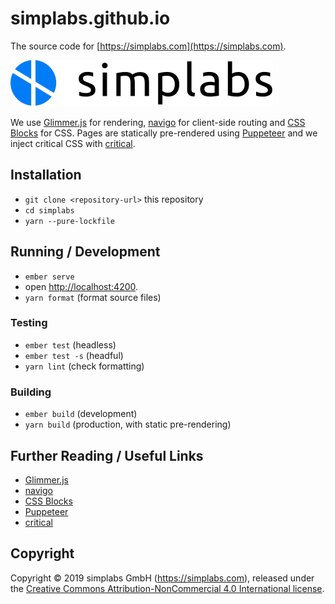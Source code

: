 # simplabs.github.io

The source code for [https://simplabs.com](https://simplabs.com).

![simplabs logo](./public/assets/images/logos/simplabs.svg)

We use [Glimmer.js](https://glimmerjs.com) for rendering,
[navigo](https://github.com/krasimir/navigo) for client-side routing and
[CSS Blocks](https://css-blocks.com) for CSS. Pages are statically pre-rendered
using [Puppeteer](https://pptr.dev) and we inject critical CSS with
[critical](https://github.com/addyosmani/critical).

## Installation

* `git clone <repository-url>` this repository
* `cd simplabs`
* `yarn --pure-lockfile`

## Running / Development

* `ember serve`
* open [http://localhost:4200](http://localhost:4200).
* `yarn format` (format source files)

### Testing

* `ember test` (headless)
* `ember test -s` (headful)
* `yarn lint` (check formatting)

### Building

* `ember build` (development)
* `yarn build` (production, with static pre-rendering)

## Further Reading / Useful Links

* [Glimmer.js](https://glimmerjs.com)
* [navigo](https://github.com/krasimir/navigo)
* [CSS Blocks](https://css-blocks.com)
* [Puppeteer](https://pptr.dev)
* [critical](https://github.com/addyosmani/critical)

## Copyright

Copyright &copy; 2019 simplabs GmbH (https://simplabs.com), released under the
[Creative Commons Attribution-NonCommercial 4.0 International license](https://creativecommons.org/licenses/by-nc/4.0/).
